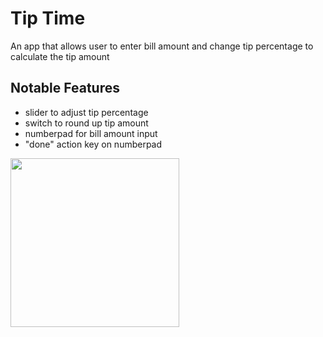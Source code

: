 # Tip Time
An app that allows user to enter bill amount and change tip percentage to calculate the tip amount

## Notable Features
- slider to adjust tip percentage
- switch to round up tip amount
- numberpad for bill amount input
- "done" action key on numberpad

<img src="https://github.com/ric-rhee/tip-calculator/blob/main/screenshots/sample1.png" width="270">
